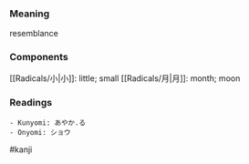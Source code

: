 ### Meaning

resemblance

### Components

[[Radicals/小|小]]: little; small [[Radicals/月|月]]: month; moon

### Readings

```
- Kunyomi: あやか.る
- Onyomi: ショウ
```

#kanji